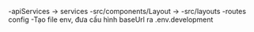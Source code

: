 -apiServices -> services
-src/components/Layout -> -src/layouts
-routes config
-Tạo file env, đưa cấu hình baseUrl ra .env.development